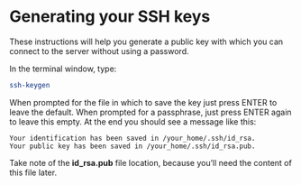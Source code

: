 # Generating your SSH keys

These instructions will help you generate a public key with which you can connect to the server without using a password.

In the terminal window, type:

```bash
ssh-keygen
```

When prompted for the file in which to save  the key just press ENTER to leave the default. When prompted for a passphrase, just press ENTER again to leave this empty. At the end you should see a message like this:

```text
Your identification has been saved in /your_home/.ssh/id_rsa. 
Your public key has been saved in /your_home/.ssh/id_rsa.pub.
```

Take note of the **id_rsa.pub** file location, because you’ll need the content of this file later.
